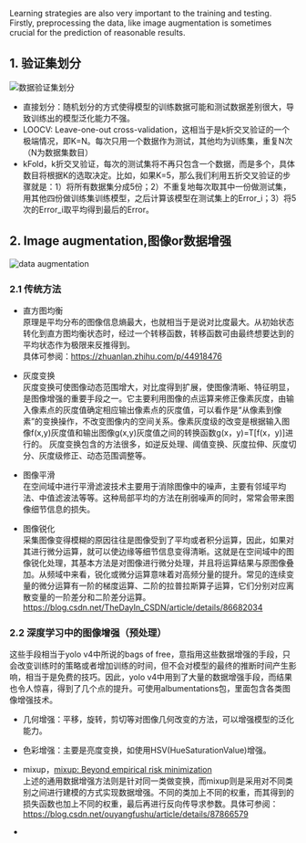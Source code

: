 Learning strategies are also very important to the training and testing. Firstly, preprocessing the data, like image augmentation is sometimes crucial for the prediction of reasonable results.


## 1. 验证集划分
![数据验证集划分](https://user-images.githubusercontent.com/42667259/91734531-5539ae80-ebab-11ea-8d29-71632e3be6a7.png)  
- 直接划分：随机划分的方式使得模型的训练数据可能和测试数据差别很大，导致训练出的模型泛化能力不强。  
- LOOCV: Leave-one-out cross-validation，这相当于是k折交叉验证的一个极端情况，即K=N。每次只用一个数据作为测试，其他均为训练集，重复N次（N为数据集数目）  
- kFold，k折交叉验证，每次的测试集将不再只包含一个数据，而是多个，具体数目将根据K的选取决定。比如，如果K=5，那么我们利用五折交叉验证的步骤就是：1）将所有数据集分成5份；2）不重复地每次取其中一份做测试集，用其他四份做训练集训练模型，之后计算该模型在测试集上的Error_i；3）将5次的Error_i取平均得到最后的Error。

## 2. Image augmentation,图像or数据增强
![data augmentation](https://user-images.githubusercontent.com/42667259/91757069-12d59900-ebce-11ea-96dd-09d0e2102b14.png)

### 2.1 传统方法
- 直方图均衡  
原理是平均分布的图像信息熵最大，也就相当于是说对比度最大。从初始状态转化到直方图均衡状态时，经过一个转移函数，转移函数可由最终想要达到的平均状态作为极限来反推得到。   
具体可参阅：https://zhuanlan.zhihu.com/p/44918476

- 灰度变换  
灰度变换可使图像动态范围增大，对比度得到扩展，使图像清晰、特征明显，是图像增强的重要手段之一。它主要利用图像的点运算来修正像素灰度，由输入像素点的灰度值确定相应输出像素点的灰度值，可以看作是“从像素到像素”的变换操作，不改变图像内的空间关系。像素灰度级的改变是根据输入图像f(x,y)灰度值和输出图像g(x,y)灰度值之间的转换函数g(x，y)=T[f(x，y)]进行的。
灰度变换包含的方法很多，如逆反处理、阈值变换、灰度拉伸、灰度切分、灰度级修正、动态范围调整等。

- 图像平滑   
在空间域中进行平滑滤波技术主要用于消除图像中的噪声，主要有邻域平均法、中值滤波法等等。这种局部平均的方法在削弱噪声的同时，常常会带来图像细节信息的损失。   

- 图像锐化   
采集图像变得模糊的原因往往是图像受到了平均或者积分运算，因此，如果对其进行微分运算，就可以使边缘等细节信息变得清晰。这就是在空间域中的图像锐化处理，其基本方法是对图像进行微分处理，并且将运算结果与原图像叠加。从频域中来看，锐化或微分运算意味着对高频分量的提升。常见的连续变量的微分运算有一阶的梯度运算、二阶的拉普拉斯算子运算，它们分别对应离散变量的一阶差分和二阶差分运算。
https://blog.csdn.net/TheDayIn_CSDN/article/details/86682034  

### 2.2 深度学习中的图像增强（预处理）   
这些手段相当于yolo v4中所说的bags of free，意指用这些数据增强的手段，只会改变训练时的策略或者增加训练的时间，但不会对模型的最终的推断时间产生影响，相当于是免费的技巧。因此，yolo v4中用到了大量的数据增强手段，而结果也令人惊喜，得到了几个点的提升。可使用albumentations包，里面包含各类图像增强技术。

- 几何增强：平移，旋转，剪切等对图像几何改变的方法，可以增强模型的泛化能力。

- 色彩增强：主要是亮度变换，如使用HSV(HueSaturationValue)增强。

- mixup，[mixup: Beyond empirical risk minimization](https://arxiv.org/pdf/1710.09412.pdf)  
上述的通用数据增强方法则是针对同一类做变换，而mixup则是采用对不同类别之间进行建模的方式实现数据增强。不同的类加上不同的权重，而其得到的损失函数也加上不同的权重，最后再进行反向传导求参数。具体可参阅：https://blog.csdn.net/ouyangfushu/article/details/87866579

- 

